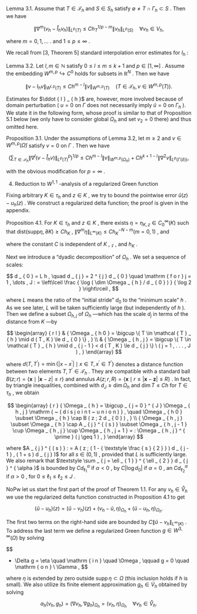 Lemma 3.1. Assume that $T \in \mathcal { T } _ { h }$ and $S \in S _ { h }$ satisfy $\emptyset \neq T \cap \Gamma _ { h } \subset S$ . Then we have  

$$
\| \nabla ^ { m } ( v _ { h } - \mathring { I } _ { h } v _ { h } ) \| _ { L ^ { p } ( T ) } \le C h _ { T } ^ { 1 / p - m } \| v _ { h } \| _ { L ^ { p } ( S ) } \quad \forall v _ { h } \in V _ { h } ,
$$  

where $m = 0 , 1 , . . .$ . and $1 \leq p \leq \infty$ .  

We recall from [3, Theorem 5] standard interpolation error estimates for $I _ { h }$ :  

Lemma 3.2. Let $l , m \in \mathbb { N }$ satisfy $0 \leq l \leq m \leq k + 1$ and $p \in [ 1 , \infty ]$ . Assume the embedding $W ^ { m , p } \hookrightarrow C ^ { 0 }$ holds for subsets in $\mathbb { R } ^ { N }$ . Then we have  

$$
\| v - I _ { h } v \| _ { W ^ { l , p } ( T ) } \leq C h ^ { m - l } \| v \| _ { W ^ { m , p } ( T ) } \quad ( T \in \mathcal { T } _ { h } , v \in W ^ { m , p } ( T ) ) .
$$  

Estimates for $\ddot { I } _ { h }$ are, however, more involved because of domain perturbation ( $u = 0$ on $\Gamma$ does not necessarily imply $\tilde { u } = 0$ on $\Gamma _ { h }$ ). We state it in the following form, whose proof is similar to that of Proposition 5.1 below (we only have to consider global $\Omega _ { h }$ and set $v _ { 2 } = 0$ there) and thus omitted here.  

Proposition 3.1. Under the assumptions of Lemma 3.2, let $m \geq 2$ and $v \in W ^ { m , p } ( \tilde { \Omega } )$ satisfy $v = 0$ on $\Gamma$ . Then we have  

$$
\Big ( \sum _ { T \in \mathcal { T } _ { h } } \| \nabla ^ { l } ( v - \mathring { I } _ { h } v ) \| _ { L ^ { p } ( T ) } ^ { p } \Big ) ^ { 1 / p } \leq C h ^ { m - l } \| v \| _ { W ^ { m , p } ( \Omega _ { h } ) } + C h ^ { k + 1 - l } \| \nabla ^ { 2 } v \| _ { L ^ { p } ( \Gamma ( \delta ) ) } ,
$$  

with the obvious modification for $p = \infty$ .  

4. Reduction to $W ^ { 1 , 1 }$ -analysis of a regularized Green function  

Fixing arbitrary $K \in \tau _ { h }$ and $z \in K$ , we try to bound the pointwise error $\tilde { u } ( z ) - u _ { h } ( z )$ . We construct a regularized delta function; the proof is given in the appendix.  

Proposition 4.1. For $K \in \tau _ { h }$ and $z \in K$ , there exists $\eta = \eta _ { K , z } \in C _ { 0 } ^ { \infty } ( K )$ such that $\mathrm { d i s t } ( \mathrm { s u p p } \eta , \partial K ) \ge C h _ { K }$ , $\| \nabla ^ { m } \eta \| _ { L ^ { \infty } ( K ) } \le C h _ { K } ^ { - N - m } \left( m = 0 , 1 \right)$ , and  

where the constant $C$ is independent of $K$ , $\mathscr { z }$ , and $h _ { K }$ .  

Next we introduce a “dyadic decomposition” of $\Omega _ { h }$ . We set a sequence of scales:  

$$
d _ { 0 } = L h , \quad d _ { j } = 2 ^ { j } d _ { 0 } \quad \mathrm { f o r } j = 1 , \dots , J : = \left\lceil \frac { \log ( \dim \Omega _ { h } / d _ { 0 } ) } { \log 2 } \right\rceil ,
$$  

where $L$ means the ratio of the “initial stride” $d _ { 0 }$ to the “minimum scale” $h$ . As we see later, $L$ will be taken sufficiently large (but independently of $h$ ). Then we define a subset $\Omega _ { h , j }$ of $\Omega _ { h }$ —which has the scale $d _ { j }$ in terms of the distance from $K$ —by  

$$
\begin{array} { r l } & { \Omega _ { h 0 } = \bigcup \{ T \in \mathcal { T } _ { h } \mid d ( T , K ) \le d _ { 0 } \} , } \\ & { \Omega _ { h , j } = \bigcup \{ T \in \mathcal { T } _ { h } \mid d _ { j - 1 } < d ( T , K ) \le d _ { j } \} \ ( j = 1 , . . . , J ) , } \end{array}
$$  

where $d ( T , T ^ { \prime } ) = \operatorname* { m i n } \{ | x - x ^ { \prime } | \mid x \in T , x ^ { \prime } \in T ^ { \prime } \}$ denotes a distance function between two elements $T , T ^ { \prime } \in \mathcal { T } _ { h }$ . They are compatible with a standard ball $B ( z ; r ) = \{ \pmb { x } \mid | \pmb { x } - z | \leq r \}$ and annulus $A ( z ; r , R ) = \{ { \pmb x } \mid r \leq | { \pmb x } - { \pmb z } | \leq R \}$ . In fact, by triangle inequalities, combined with $d _ { J } \geq \dim \Omega _ { h }$ and $\dim T \leq C h$ for $T \in \tau _ { h }$ , we obtain  

$$
\begin{array} { r } { \Omega _ { h } = \bigcup _ { j = 0 } ^ { J } \Omega _ { h , j } \mathrm { ~ ( d i s j o i n t ~ u n i o n ) } , \quad \Omega _ { h 0 } \subset \Omega _ { h } \cap B ( z ; 2 d _ { 0 } ) , } \\ { \Omega _ { h , j } \subset \Omega _ { h } \cap A _ { j } ^ { ( s ) } \subset \Omega _ { h , j - 1 } \cup \Omega _ { h , j } \cup \Omega _ { h , j + 1 } = : \Omega _ { h , j } ^ { \prime } ( j \geq 1 ) , } \end{array}
$$  

where $A _ { j } ^ { ( s ) } : = A ( z ; ( 1 - { \textstyle \frac { s } { 2 } } ) d _ { j - 1 } , ( 1 + s ) d _ { j } )$ for all $s \in ( 0 , 1 )$ , provided that $L$ is sufficiently large. We also remark that $\textstyle \sum _ { j = \ell _ { 1 } } ^ { \ell _ { 2 } } d _ { j } ^ { \alpha }$ is bounded by $C d _ { \ell _ { 1 } } ^ { \alpha }$ if $\alpha < 0$ , by $C | \log d _ { 0 } |$ if $\alpha = 0$ , an $C d _ { \ell _ { 2 } } ^ { \alpha }$ if $\alpha > 0$ , for $0 \leq \ell _ { 1 } \leq \ell _ { 2 } \leq J$ .  

NoPw let us start the first part of the proof of Theorem 1.1. For any $v _ { h } \in \mathring { V } _ { h }$ we use the regularized delta function constructed in Proposition 4.1 to get  

$$
( \tilde { u } - u _ { h } ) ( z ) = ( \tilde { u } - v _ { h } ) ( z ) + ( v _ { h } - \tilde { u } , \eta ) _ { \Omega _ { h } } + ( \tilde { u } - u _ { h } , \eta ) _ { \Omega _ { h } } .
$$  

The first two terms on the right-hand side are bounded by $C \| \tilde { u } - v _ { h } \| _ { L ^ { \infty } ( K ) }$ . To address the last term we define a regularized Green function $g \in W ^ { 3 , \infty } ( \Omega )$ by solving  

$$
- \Delta g = \eta \quad \mathrm { i n } \quad \Omega , \qquad g = 0 \quad \mathrm { o n } \ \Gamma ,
$$  

where $\eta$ is extended by zero outside $\operatorname { s u p p } \eta \subset \Omega$ (this inclusion holds if $h$ is small). We also utilize its finite element approximation $g _ { h } \in \dot { V } _ { h }$ obtained by solving  

$$
a _ { h } ( v _ { h } , g _ { h } ) = ( \nabla v _ { h } , \nabla g _ { h } ) _ { \Omega _ { h } } = ( v _ { h } , \eta ) _ { \Omega _ { h } } \quad \forall v _ { h } \in \mathring { V } _ { h } .
$$  